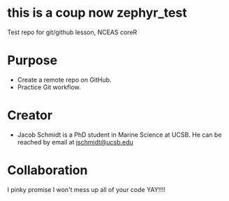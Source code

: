 # this is a coup now zephyr_test
Test repo for git/github lesson, NCEAS coreR 

# Purpose
- Create a remote repo on GitHub.
- Practice Git workflow.

# Creator
- Jacob Schmidt is a PhD student in Marine Science at UCSB. He can be reached by email at [jschmidt@ucsb.edu](mailto:jschmidt@ucsb.edu)

# Collaboration
I pinky promise I won't mess up all of your code
  YAY!!!!